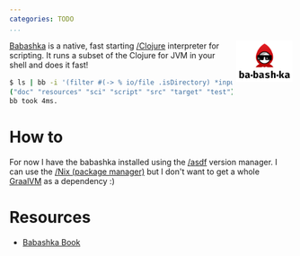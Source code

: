 ```yaml
---
categories: TODO
...
```


<img src="https://raw.githubusercontent.com/babashka/babashka/master/logo/babashka.svg" style="float: right; margin-left: 0.5em; width: 100px;">

[Babashka](https://github.com/babashka/babashka) is a native, fast starting [/Clojure]() interpreter for scripting. It runs a subset of the Clojure for JVM in your shell and does it fast!

```bash
$ ls | bb -i '(filter #(-> % io/file .isDirectory) *input*)'
("doc" "resources" "sci" "script" "src" "target" "test")
bb took 4ms.
```

# How to

For now I have the babashka installed using the [/asdf]() version manager. I can use the [/Nix (package manager)]() but I don't want to get a whole [GraalVM](https://www.graalvm.org/) as a dependency :)

# Resources

- [Babashka Book](https://book.babashka.org/)
